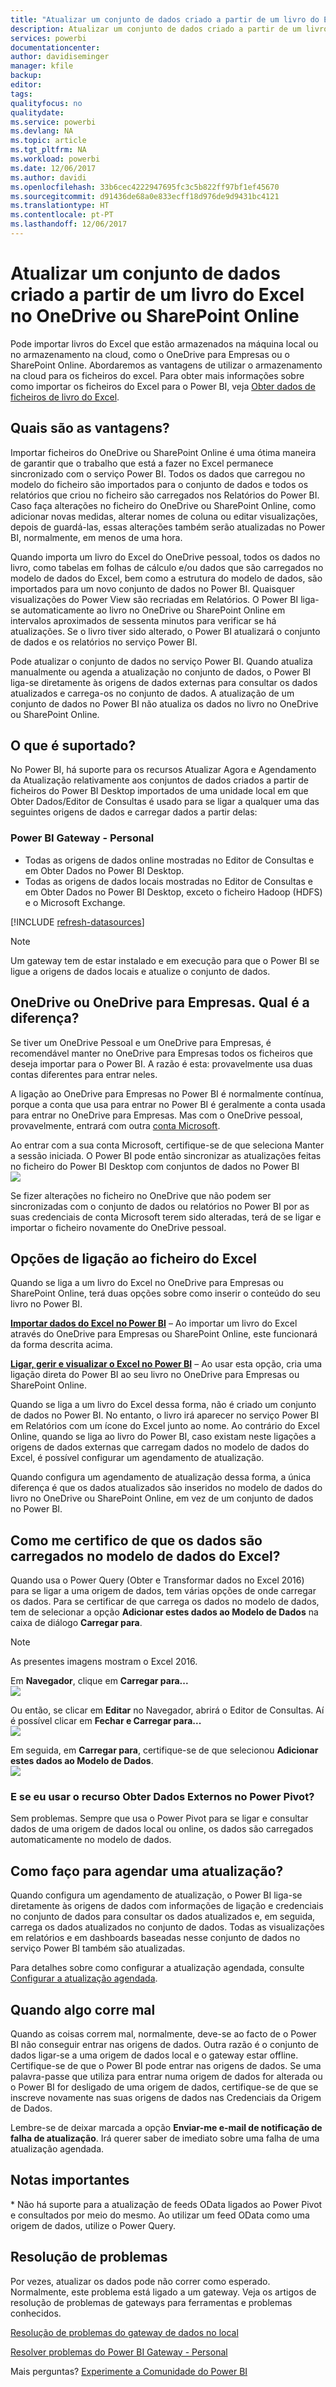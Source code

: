 ```yaml
---
title: "Atualizar um conjunto de dados criado a partir de um livro do Excel – cloud"
description: Atualizar um conjunto de dados criado a partir de um livro do Excel no OneDrive ou SharePoint Online
services: powerbi
documentationcenter: 
author: davidiseminger
manager: kfile
backup: 
editor: 
tags: 
qualityfocus: no
qualitydate: 
ms.service: powerbi
ms.devlang: NA
ms.topic: article
ms.tgt_pltfrm: NA
ms.workload: powerbi
ms.date: 12/06/2017
ms.author: davidi
ms.openlocfilehash: 33b6cec4222947695fc3c5b822ff97bf1ef45670
ms.sourcegitcommit: d91436de68a0e833ecff18d976de9d9431bc4121
ms.translationtype: HT
ms.contentlocale: pt-PT
ms.lasthandoff: 12/06/2017
---
```

# <a name="refresh-a-dataset-created-from-an-excel-workbook-on-onedrive-or-sharepoint-online"></a>Atualizar um conjunto de dados criado a partir de um livro do Excel no OneDrive ou SharePoint Online
Pode importar livros do Excel que estão armazenados na máquina local ou no armazenamento na cloud, como o OneDrive para Empresas ou o SharePoint Online. Abordaremos as vantagens de utilizar o armazenamento na cloud para os ficheiros do excel. Para obter mais informações sobre como importar os ficheiros do Excel para o Power BI, veja [Obter dados de ficheiros de livro do Excel](service-excel-workbook-files.md).

## <a name="what-are-the-advantages"></a>Quais são as vantagens?
Importar ficheiros do OneDrive ou SharePoint Online é uma ótima maneira de garantir que o trabalho que está a fazer no Excel permanece sincronizado com o serviço Power BI. Todos os dados que carregou no modelo do ficheiro são importados para o conjunto de dados e todos os relatórios que criou no ficheiro são carregados nos Relatórios do Power BI. Caso faça alterações no ficheiro do OneDrive ou SharePoint Online, como adicionar novas medidas, alterar nomes de coluna ou editar visualizações, depois de guardá-las, essas alterações também serão atualizadas no Power BI, normalmente, em menos de uma hora.

Quando importa um livro do Excel do OneDrive pessoal, todos os dados no livro, como tabelas em folhas de cálculo e/ou dados que são carregados no modelo de dados do Excel, bem como a estrutura do modelo de dados, são importados para um novo conjunto de dados no Power BI. Quaisquer visualizações do Power View são recriadas em Relatórios. O Power BI liga-se automaticamente ao livro no OneDrive ou SharePoint Online em intervalos aproximados de sessenta minutos para verificar se há atualizações. Se o livro tiver sido alterado, o Power BI atualizará o conjunto de dados e os relatórios no serviço Power BI.

Pode atualizar o conjunto de dados no serviço Power BI. Quando atualiza manualmente ou agenda a atualização no conjunto de dados, o Power BI liga-se diretamente às origens de dados externas para consultar os dados atualizados e carrega-os no conjunto de dados. A atualização de um conjunto de dados no Power BI não atualiza os dados no livro no OneDrive ou SharePoint Online. 

## <a name="whats-supported"></a>O que é suportado?
No Power BI, há suporte para os recursos Atualizar Agora e Agendamento da Atualização relativamente aos conjuntos de dados criados a partir de ficheiros do Power BI Desktop importados de uma unidade local em que Obter Dados/Editor de Consultas é usado para se ligar a qualquer uma das seguintes origens de dados e carregar dados a partir delas:  

### <a name="power-bi-gateway---personal"></a>Power BI Gateway - Personal
* Todas as origens de dados online mostradas no Editor de Consultas e em Obter Dados no Power BI Desktop.
* Todas as origens de dados locais mostradas no Editor de Consultas e em Obter Dados no Power BI Desktop, exceto o ficheiro Hadoop (HDFS) e o Microsoft Exchange.

<!-- Refresh Data sources-->
[!INCLUDE [refresh-datasources](./includes/refresh-datasources.md)]

> [!NOTE]
> Um gateway tem de estar instalado e em execução para que o Power BI se ligue a origens de dados locais e atualize o conjunto de dados.
> 
> 

## <a name="onedrive-or-onedrive-for-business-whats-the-difference"></a>OneDrive ou OneDrive para Empresas. Qual é a diferença?
Se tiver um OneDrive Pessoal e um OneDrive para Empresas, é recomendável manter no OneDrive para Empresas todos os ficheiros que deseja importar para o Power BI. A razão é esta: provavelmente usa duas contas diferentes para entrar neles.

A ligação ao OneDrive para Empresas no Power BI é normalmente contínua, porque a conta que usa para entrar no Power BI é geralmente a conta usada para entrar no OneDrive para Empresas. Mas com o OneDrive pessoal, provavelmente, entrará com outra [conta Microsoft](http://www.microsoft.com/account/default.aspx).

Ao entrar com a sua conta Microsoft, certifique-se de que seleciona Manter a sessão iniciada. O Power BI pode então sincronizar as atualizações feitas no ficheiro do Power BI Desktop com conjuntos de dados no Power BI  
    ![](media/refresh-excel-file-onedrive/refresh_signin_keepmesignedin.png)

Se fizer alterações no ficheiro no OneDrive que não podem ser sincronizadas com o conjunto de dados ou relatórios no Power BI por as suas credenciais de conta Microsoft terem sido alteradas, terá de se ligar e importar o ficheiro novamente do OneDrive pessoal.

## <a name="options-for-connecting-to-excel-file"></a>Opções de ligação ao ficheiro do Excel
Quando se liga a um livro do Excel no OneDrive para Empresas ou SharePoint Online, terá duas opções sobre como inserir o conteúdo do seu livro no Power BI.

[**Importar dados do Excel no Power BI**](service-excel-workbook-files.md#import-or-connect-to-an-excel-workbook-from-power-bi) – Ao importar um livro do Excel através do OneDrive para Empresas ou SharePoint Online, este funcionará da forma descrita acima.

[**Ligar, gerir e visualizar o Excel no Power BI**](service-excel-workbook-files.md#one-excel-workbook--two-ways-to-use-it) – Ao usar esta opção, cria uma ligação direta do Power BI ao seu livro no OneDrive para Empresas ou SharePoint Online.

Quando se liga a um livro do Excel dessa forma, não é criado um conjunto de dados no Power BI. No entanto, o livro irá aparecer no serviço Power BI em Relatórios com um ícone do Excel junto ao nome. Ao contrário do Excel Online, quando se liga ao livro do Power BI, caso existam neste ligações a origens de dados externas que carregam dados no modelo de dados do Excel, é possível configurar um agendamento de atualização.

Quando configura um agendamento de atualização dessa forma, a única diferença é que os dados atualizados são inseridos no modelo de dados do livro no OneDrive ou SharePoint Online, em vez de um conjunto de dados no Power BI.

## <a name="how-do-i-make-sure-data-is-loaded-to-the-excel-data-model"></a>Como me certifico de que os dados são carregados no modelo de dados do Excel?
Quando usa o Power Query (Obter e Transformar dados no Excel 2016) para se ligar a uma origem de dados, tem várias opções de onde carregar os dados. Para se certificar de que carrega os dados no modelo de dados, tem de selecionar a opção **Adicionar estes dados ao Modelo de Dados** na caixa de diálogo **Carregar para**.

> [!NOTE]
> As presentes imagens mostram o Excel 2016.
> 
> 

Em **Navegador**, clique em **Carregar para...**  
    ![](media/refresh-excel-file-onedrive/refresh_loadtodm_1.png)

Ou então, se clicar em **Editar** no Navegador, abrirá o Editor de Consultas. Aí é possível clicar em **Fechar e Carregar para...**  
    ![](media/refresh-excel-file-onedrive/refresh_loadtodm_2.png)

Em seguida, em **Carregar para**, certifique-se de que selecionou **Adicionar estes dados ao Modelo de Dados**.  
    ![](media/refresh-excel-file-onedrive/refresh_loadtodm_3.png)

### <a name="what-if-i-use-get-external-data-in-power-pivot"></a>E se eu usar o recurso Obter Dados Externos no Power Pivot?
Sem problemas. Sempre que usa o Power Pivot para se ligar e consultar dados de uma origem de dados local ou online, os dados são carregados automaticamente no modelo de dados.

## <a name="how-do-i-schedule-refresh"></a>Como faço para agendar uma atualização?
Quando configura um agendamento de atualização, o Power BI liga-se diretamente às origens de dados com informações de ligação e credenciais no conjunto de dados para consultar os dados atualizados e, em seguida, carrega os dados atualizados no conjunto de dados. Todas as visualizações em relatórios e em dashboards baseadas nesse conjunto de dados no serviço Power BI também são atualizadas.

Para detalhes sobre como configurar a atualização agendada, consulte [Configurar a atualização agendada](refresh-scheduled-refresh.md).

## <a name="when-things-go-wrong"></a>Quando algo corre mal
Quando as coisas correm mal, normalmente, deve-se ao facto de o Power BI não conseguir entrar nas origens de dados. Outra razão é o conjunto de dados ligar-se a uma origem de dados local e o gateway estar offline. Certifique-se de que o Power BI pode entrar nas origens de dados. Se uma palavra-passe que utiliza para entrar numa origem de dados for alterada ou o Power BI for desligado de uma origem de dados, certifique-se de que se inscreve novamente nas suas origens de dados nas Credenciais da Origem de Dados.

Lembre-se de deixar marcada a opção **Enviar-me e-mail de notificação de falha de atualização**. Irá querer saber de imediato sobre uma falha de uma atualização agendada.

## <a name="important-notes"></a>Notas importantes
\* Não há suporte para a atualização de feeds OData ligados ao Power Pivot e consultados por meio do mesmo. Ao utilizar um feed OData como uma origem de dados, utilize o Power Query.

## <a name="troubleshooting"></a>Resolução de problemas
Por vezes, atualizar os dados pode não correr como esperado. Normalmente, este problema está ligado a um gateway. Veja os artigos de resolução de problemas de gateways para ferramentas e problemas conhecidos.

[Resolução de problemas do gateway de dados no local](service-gateway-onprem-tshoot.md)

[Resolver problemas do Power BI Gateway - Personal](service-admin-troubleshooting-power-bi-personal-gateway.md)

Mais perguntas? [Experimente a Comunidade do Power BI](http://community.powerbi.com/)

